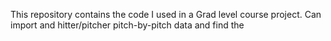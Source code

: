 This repository contains the code I used in a Grad level course project. Can import and hitter/pitcher pitch-by-pitch data and find the 
